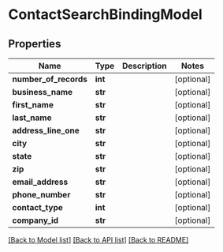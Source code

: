 # ContactSearchBindingModel

## Properties
Name | Type | Description | Notes
------------ | ------------- | ------------- | -------------
**number_of_records** | **int** |  | [optional] 
**business_name** | **str** |  | [optional] 
**first_name** | **str** |  | [optional] 
**last_name** | **str** |  | [optional] 
**address_line_one** | **str** |  | [optional] 
**city** | **str** |  | [optional] 
**state** | **str** |  | [optional] 
**zip** | **str** |  | [optional] 
**email_address** | **str** |  | [optional] 
**phone_number** | **str** |  | [optional] 
**contact_type** | **int** |  | [optional] 
**company_id** | **str** |  | [optional] 

[[Back to Model list]](../README.md#documentation-for-models) [[Back to API list]](../README.md#documentation-for-api-endpoints) [[Back to README]](../README.md)


